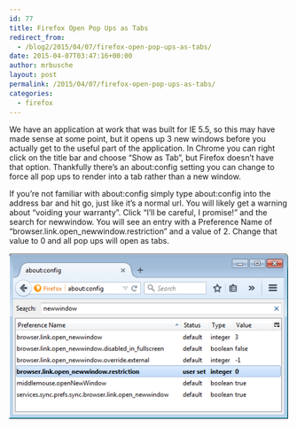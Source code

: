 ```yaml
---
id: 77
title: Firefox Open Pop Ups as Tabs
redirect_from:
  - /blog2/2015/04/07/firefox-open-pop-ups-as-tabs/
date: 2015-04-07T03:47:16+00:00
author: mrbusche
layout: post
permalink: /2015/04/07/firefox-open-pop-ups-as-tabs/
categories:
  - firefox
---
```


We have an application at work that was built for IE 5.5, so this may have made sense at some point, but it opens up 3 new windows before you actually get to the useful part of the application. In Chrome you can right click on the title bar and choose &#8220;Show as Tab&#8221;, but Firefox doesn&#8217;t have that option. Thankfully there&#8217;s an about:config setting you can change to force all pop ups to render into a tab rather than a new window.

If you&#8217;re not familiar with about:config simply type about:config into the address bar and hit go, just like it&#8217;s a normal url. You will likely get a warning about &#8220;voiding your warranty&#8221;. Click &#8220;I&#8217;ll be careful, I promise!&#8221; and the search for newwindow. You will see an entry with a Preference Name of &#8220;browser.link.open_newwindow.restriction&#8221; and a value of 2. Change that value to 0 and all pop ups will open as tabs.

<img src="images/2015/05/newwindow.png" alt="newwindow" />
